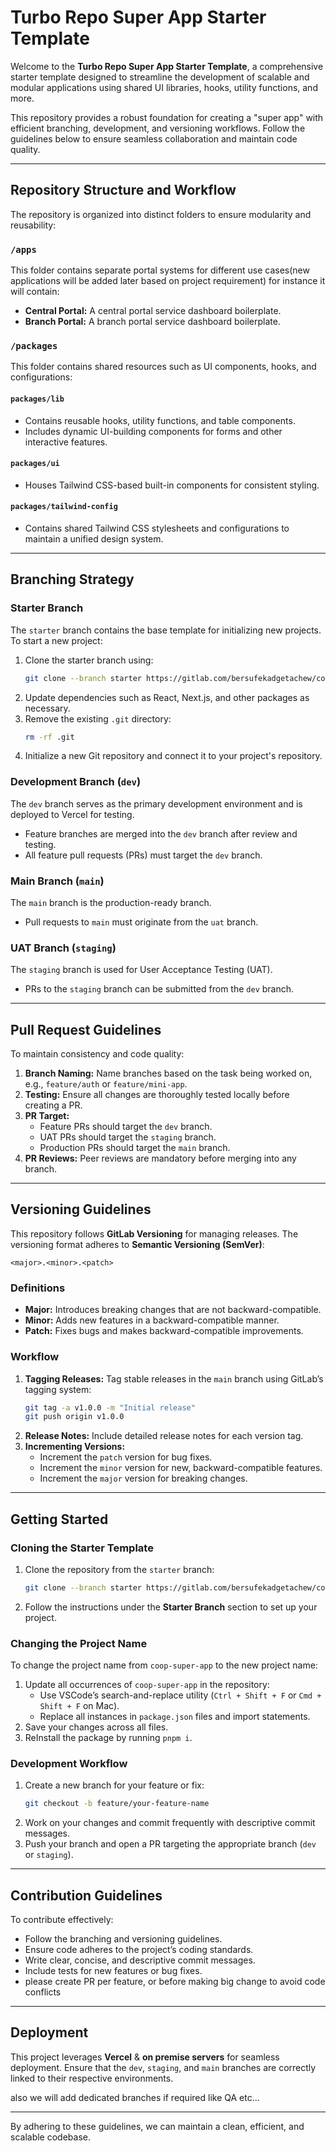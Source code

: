 # Turbo Repo Super App Starter Template

Welcome to the **Turbo Repo Super App Starter Template**, a comprehensive starter template designed to streamline the development of scalable and modular applications using shared UI libraries, hooks, utility functions, and more.

This repository provides a robust foundation for creating a "super app" with efficient branching, development, and versioning workflows. Follow the guidelines below to ensure seamless collaboration and maintain code quality.

---

## Repository Structure and Workflow

The repository is organized into distinct folders to ensure modularity and reusability:

### `/apps`

This folder contains separate portal systems for different use cases(new applications will be added later based on project requirement) for instance it will contain:

- **Central Portal:** A central portal service dashboard boilerplate.
- **Branch Portal:** A branch portal service dashboard boilerplate.

### `/packages`

This folder contains shared resources such as UI components, hooks, and configurations:

#### `packages/lib`

- Contains reusable hooks, utility functions, and table components.
- Includes dynamic UI-building components for forms and other interactive features.

#### `packages/ui`

- Houses Tailwind CSS-based built-in components for consistent styling.

#### `packages/tailwind-config`

- Contains shared Tailwind CSS stylesheets and configurations to maintain a unified design system.

---

## Branching Strategy

### **Starter Branch**

The `starter` branch contains the base template for initializing new projects. To start a new project:

1. Clone the starter branch using:
   ```bash
   git clone --branch starter https://gitlab.com/bersufekadgetachew/coop-super-app-web.git
   ```
2. Update dependencies such as React, Next.js, and other packages as necessary.
3. Remove the existing `.git` directory:
   ```bash
   rm -rf .git
   ```
4. Initialize a new Git repository and connect it to your project's repository.

### **Development Branch (`dev`)**

The `dev` branch serves as the primary development environment and is deployed to Vercel for testing.

- Feature branches are merged into the `dev` branch after review and testing.
- All feature pull requests (PRs) must target the `dev` branch.

### **Main Branch (`main`)**

The `main` branch is the production-ready branch.

- Pull requests to `main` must originate from the `uat` branch.

### **UAT Branch (`staging`)**

The `staging` branch is used for User Acceptance Testing (UAT).

- PRs to the `staging` branch can be submitted from the `dev` branch.

---

## Pull Request Guidelines

To maintain consistency and code quality:

1. **Branch Naming:** Name branches based on the task being worked on, e.g., `feature/auth` or `feature/mini-app`.
2. **Testing:** Ensure all changes are thoroughly tested locally before creating a PR.
3. **PR Target:**
   - Feature PRs should target the `dev` branch.
   - UAT PRs should target the `staging` branch.
   - Production PRs should target the `main` branch.
4. **PR Reviews:** Peer reviews are mandatory before merging into any branch.

---

## Versioning Guidelines

This repository follows **GitLab Versioning** for managing releases. The versioning format adheres to **Semantic Versioning (SemVer)**:

```
<major>.<minor>.<patch>
```

### Definitions

- **Major:** Introduces breaking changes that are not backward-compatible.
- **Minor:** Adds new features in a backward-compatible manner.
- **Patch:** Fixes bugs and makes backward-compatible improvements.

### Workflow

1. **Tagging Releases:** Tag stable releases in the `main` branch using GitLab’s tagging system:
   ```bash
   git tag -a v1.0.0 -m "Initial release"
   git push origin v1.0.0
   ```
2. **Release Notes:** Include detailed release notes for each version tag.
3. **Incrementing Versions:**
   - Increment the `patch` version for bug fixes.
   - Increment the `minor` version for new, backward-compatible features.
   - Increment the `major` version for breaking changes.

---

## Getting Started

### Cloning the Starter Template

1. Clone the repository from the `starter` branch:
   ```bash
   git clone --branch starter https://gitlab.com/bersufekadgetachew/coop-super-app-web.git
   ```
2. Follow the instructions under the **Starter Branch** section to set up your project.

### Changing the Project Name

To change the project name from `coop-super-app` to the new project name:

1. Update all occurrences of `coop-super-app` in the repository:
   - Use VSCode’s search-and-replace utility (`Ctrl + Shift + F` or `Cmd + Shift + F` on Mac).
   - Replace all instances in `package.json` files and import statements.
2. Save your changes across all files.
3. ReInstall the package by running `pnpm i`.
### Development Workflow

1. Create a new branch for your feature or fix:
   ```bash
   git checkout -b feature/your-feature-name
   ```
2. Work on your changes and commit frequently with descriptive commit messages.
3. Push your branch and open a PR targeting the appropriate branch (`dev` or `staging`).

---

## Contribution Guidelines

To contribute effectively:

- Follow the branching and versioning guidelines.
- Ensure code adheres to the project’s coding standards.
- Write clear, concise, and descriptive commit messages.
- Include tests for new features or bug fixes.
- please create PR per feature, or before making big change to avoid code conflicts

---

## Deployment

This project leverages **Vercel** & **on premise servers** for seamless deployment. Ensure that the `dev`, `staging`, and `main` branches are correctly linked to their respective environments.

also we will add dedicated branches if required like QA etc...

---

By adhering to these guidelines, we can maintain a clean, efficient, and scalable codebase.
